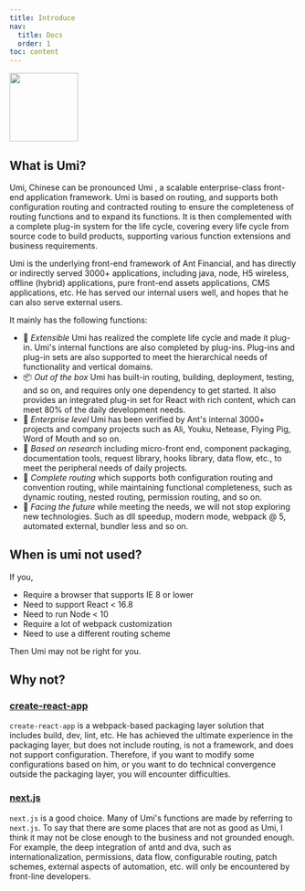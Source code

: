 ```yaml
---
title: Introduce
nav:
  title: Docs
  order: 1
toc: content
---
```


<img src="https://img.alicdn.com/tfs/TB1zomHwxv1gK0jSZFFXXb0sXXa-200-200.png" width="120" />

## What is Umi?

Umi, Chinese can be pronounced Umi , a scalable enterprise-class front-end application framework. Umi is based on routing, and supports both configuration routing and contracted routing to ensure the completeness of routing functions and to expand its functions. It is then complemented with a complete plug-in system for the life cycle, covering every life cycle from source code to build products, supporting various function extensions and business requirements.

Umi is the underlying front-end framework of Ant Financial, and has directly or indirectly served 3000+ applications, including java, node, H5 wireless, offline (hybrid) applications, pure front-end assets applications, CMS applications, etc. He has served our internal users well, and hopes that he can also serve external users.

It mainly has the following functions:

* 🎉 *Extensible* Umi has realized the complete life cycle and made it plug-in. Umi's internal functions are also completed by plug-ins. Plug-ins and plug-in sets are also supported to meet the hierarchical needs of functionality and vertical domains.
* 📦 *Out of the box* Umi has built-in routing, building, deployment, testing, and so on, and requires only one dependency to get started. It also provides an integrated plug-in set for React with rich content, which can meet 80% of the daily development needs.
* 🐠 *Enterprise level* Umi has been verified by Ant's internal 3000+ projects and company projects such as Ali, Youku, Netease, Flying Pig, Word of Mouth and so on.
* 🚀 *Based on research* including micro-front end, component packaging, documentation tools, request library, hooks library, data flow, etc., to meet the peripheral needs of daily projects.
* 🌴 *Complete routing* which supports both configuration routing and convention routing, while maintaining functional completeness, such as dynamic routing, nested routing, permission routing, and so on.
* 🚄 *Facing the future* while meeting the needs, we will not stop exploring new technologies. Such as dll speedup, modern mode, webpack @ 5, automated external, bundler less and so on.

## When is umi not used?

If you,

* Require a browser that supports IE 8 or lower
* Need to support React < 16.8
* Need to run Node < 10
* Require a lot of webpack customization
* Need to use a different routing scheme

Then Umi may not be right for you.

## Why not?

### [create-react-app](https://github.com/facebook/create-react-app)

`create-react-app` is a webpack-based packaging layer solution that includes build, dev, lint, etc. He has achieved the ultimate experience in the packaging layer, but does not include routing, is not a framework, and does not support configuration. Therefore, if you want to modify some configurations based on him, or you want to do technical convergence outside the packaging layer, you will encounter difficulties.

### [next.js](https://github.com/zeit/next.js)

`next.js` is a good choice. Many of Umi's functions are made by referring to `next.js`. To say that there are some places that are not as good as Umi, I think it may not be close enough to the business and not grounded enough. For example, the deep integration of antd and dva, such as internationalization, permissions, data flow, configurable routing, patch schemes, external aspects of automation, etc. will only be encountered by front-line developers.
